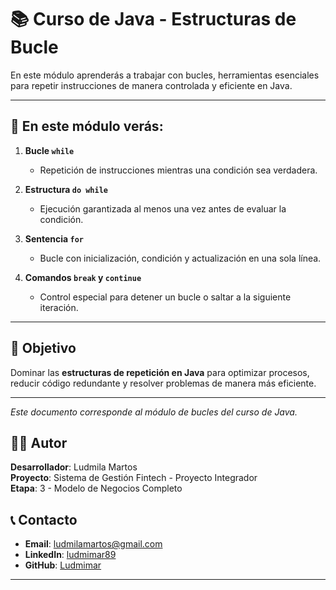 # 📚 Curso de Java - Estructuras de Bucle

En este módulo aprenderás a trabajar con bucles, herramientas esenciales para repetir instrucciones de manera controlada y eficiente en Java.

---

## 🔎 En este módulo verás:

1. **Bucle `while`**  
   - Repetición de instrucciones mientras una condición sea verdadera.  

2. **Estructura `do while`**  
   - Ejecución garantizada al menos una vez antes de evaluar la condición.  

3. **Sentencia `for`**  
   - Bucle con inicialización, condición y actualización en una sola línea.  

4. **Comandos `break` y `continue`**  
   - Control especial para detener un bucle o saltar a la siguiente iteración.  

---

## 🎯 Objetivo
Dominar las **estructuras de repetición en Java** para optimizar procesos, reducir código redundante y resolver problemas de manera más eficiente.  

---

*Este documento corresponde al módulo de bucles del curso de Java.*

## 👨‍💻 Autor

**Desarrollador**: Ludmila Martos  
**Proyecto**: Sistema de Gestión Fintech - Proyecto Integrador  
**Etapa**: 3 - Modelo de Negocios Completo

## 📞 Contacto

- **Email**: [ludmilamartos@gmail.com](mailto:ludmilamartos@gmail.com)
- **LinkedIn**: [ludmimar89](https://www.linkedin.com/in/ludmimar89/)
- **GitHub**: [Ludmimar](https://github.com/Ludmimar)

---
